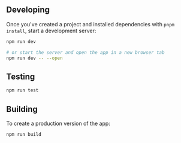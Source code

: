 

## Developing

Once you've created a project and installed dependencies with `pnpm install`, start a development server:

```sh
npm run dev

# or start the server and open the app in a new browser tab
npm run dev -- --open
```

## Testing 

```sh
npm run test
```

## Building

To create a production version of the app:

```sh
npm run build
```
